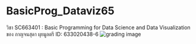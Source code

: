 # BasicProg_Dataviz65
วิชา SC663401 : Basic Programming for Data Science and Data Visualization ของ กาญจนสุดา ผุยมูลตรี 
ID: 633020438-6
![grading image](grading.png)
